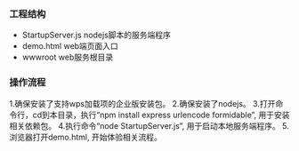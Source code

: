 ### 工程结构

* StartupServer.js          nodejs脚本的服务端程序
* demo.html 				web端页面入口
* wwwroot					web服务根目录

### 操作流程
1.确保安装了支持wps加载项的企业版安装包。
2.确保安装了nodejs。
3.打开命令行，cd到本目录，执行“npm install express urlencode formidable”, 用于安装相关依赖包。
4.执行命令“node StartupServer.js”, 用于启动本地服务端程序。
5.浏览器打开demo.html, 开始体验相关流程。

